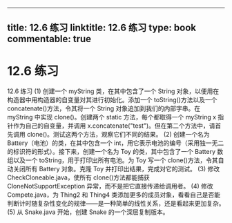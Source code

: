 
---
title: 12.6 练习
linktitle: 12.6 练习
type: book
commentable: true
---

# 12.6 练习

12.6 练习
(1) 创建一个 myString 类，在其中包含了一个 String 对象，以便用在构造器中用构造器的自变量对其进行初始化。添加一个 toString()方法以及一个 concatenate()方法，令其将一个 String 对象追加到我们的内部字串。在 myString 中实现 clone()。创建两个 static 方法，每个都取得一个 myString x 指针作为自己的自变量，并调用 x.concatenate("test")。但在第二个方法中，请首先调用 clone()。测试这两个方法，观察它们不同的结果。
(2) 创建一个名为 Battery（电池）的类，在其中包含一个 int，用它表示电池的编号（采用独一无二的标识符的形式）。接下来，创建一个名为 Toy 的类，其中包含了一个 Battery 数组以及一个 toString，用于打印出所有电池。为 Toy 写一个 clone()方法，令其自动关闭所有 Battery 对象。克隆 Toy 并打印出结果，完成对它的测试。
(3) 修改 CheckCloneable.java，使所有 clone()方法都能捕获 CloneNotSupportException 异常，而不是把它直接传递给调用者。
(4) 修改 Compete.java，为 Thing2 和 Thing4 类添加更多的成员对象，看看自己是否能判断计时随复杂性变化的规律——是一种简单的线性关系，还是看起来更加复杂。
(5) 从 Snake.java 开始，创建 Snake 的一个深层复制版本。

    